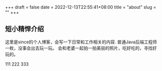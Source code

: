 +++ 
draft = false
date = 2022-12-13T22:55:41+08:00
title = "about"
slug = "" 
+++


## 短小精悍介绍
这里是since的个人博客，会写一下日常和工作相关的内容.
普通Java后端工程师一枚，没事会出去玩一玩。
会和老婆一起拍一拍美丽的照片，吃好吃的，寻找好玩的。

111
222
333
